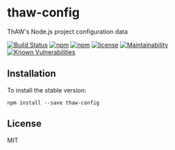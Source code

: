 # thaw-config
ThAW's Node.js project configuration data

[![Build Status](https://secure.travis-ci.org/tom-weatherhead/thaw-config.svg)](https://travis-ci.org/tom-weatherhead/thaw-config)
[![npm](https://img.shields.io/npm/v/thaw-config.svg)](https://www.npmjs.com/package/thaw-config)
[![npm](https://img.shields.io/npm/dt/thaw-config.svg)](https://www.npmjs.com/package/thaw-config)
[![license](https://img.shields.io/github/license/mashape/apistatus.svg)](https://github.com/tom-weatherhead/thaw-config/blob/master/LICENSE)
[![Maintainability](https://api.codeclimate.com/v1/badges/70b18db2a16dbf04c707/maintainability)](https://codeclimate.com/github/tom-weatherhead/thaw-config/maintainability)
[![Known Vulnerabilities](https://snyk.io/test/github/tom-weatherhead/thaw-config/badge.svg?targetFile=package.json&package-lock.json)](https://snyk.io/test/github/tom-weatherhead/thaw-config?targetFile=package.json&package-lock.json)

## Installation
To install the stable version:
```
npm install --save thaw-config
```

## License
MIT
